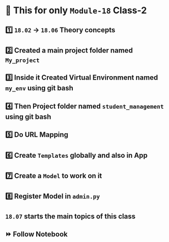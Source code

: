 # 📌 This for only `Module-18` Class-2

## 1️⃣ `18.02` → `18.06` Theory concepts

## 2️⃣ Created a **main project** folder named `My_project`

## 3️⃣ Inside it Created **Virtual Environment** named `my_env` using git bash

## 4️⃣ Then **Project** folder named `student_management` using git bash

## 5️⃣ Do URL Mapping

## 6️⃣ Create `Templates` globally and also in App

## 7️⃣ Create a `Model` to work on it

## 8️⃣ Register Model in `admin.py`

##  `18.07` starts the main topics of this class

## ⏩ Follow Notebook